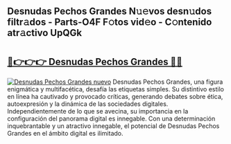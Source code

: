 ## Desnudas Pechos Grandes N𝚞𝚎vos desn𝚞dos filtr𝚊dos - Parts-O4F F𝚘tos vid𝚎o - C𝚘ntenido atr𝚊ctivo UpQGk

# <h2><a href="http://mb82g4s.tromn.icu/?c=Desnudas+Pechos+Grandes">🔗👉👉👉 Desnudas Pechos Grandes 🔗🔗</a></h2>

[![Desnudas Pechos Grandes nuevo](https://i.imgur.com/pEAQMta.gif)](http://mb82g4s.tromn.icu/?c=Desnudas+Pechos+Grandes)
Desnudas Pechos Grandes, una figura enigmática y multifacética, desafía las etiquetas simples. Su distintivo estilo en línea ha cautivado y provocado críticas, generando debates sobre ética, autoexpresión y la dinámica de las sociedades digitales. Independientemente de lo que se avecina, su importancia en la configuración del panorama digital es innegable. Con una determinación inquebrantable y un atractivo innegable, el potencial de Desnudas Pechos Grandes en el ámbito digital es ilimitado.
